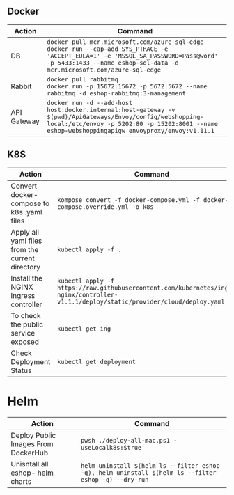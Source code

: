 ## Docker

| Action      | Command                                                                                                                                                                                                         |
|-------------|-----------------------------------------------------------------------------------------------------------------------------------------------------------------------------------------------------------------|
| DB          | `docker pull mcr.microsoft.com/azure-sql-edge`<br/>`docker run --cap-add SYS_PTRACE -e 'ACCEPT_EULA=1' -e 'MSSQL_SA_PASSWORD=Pass@word' -p 5433:1433 --name eshop-sql-data -d mcr.microsoft.com/azure-sql-edge` |
| Rabbit      | `docker pull rabbitmq`<br/>`docker run -p 15672:15672 -p 5672:5672 --name rabbitmq -d eshop-rabbitmq:3-management`                                                                                              |
| API Gateway | `docker run -d --add-host host.docker.internal:host-gateway -v $(pwd)/ApiGateways/Envoy/config/webshopping-local:/etc/envoy -p 5202:80 -p 15202:8001 --name eshop-webshoppingapigw envoyproxy/envoy:v1.11.1`    |

## K8S
| Action                                          | Command                                                                                                                                  |
|-------------------------------------------------|------------------------------------------------------------------------------------------------------------------------------------------|
| Convert docker-compose to k8s .yaml files       | `kompose convert -f docker-compose.yml -f docker-compose.override.yml -o k8s`                                                            |
| Apply all yaml files from the current directory | `kubectl apply -f .`                                                                                                                     |
| Install the NGINX Ingress controller            | `kubectl apply -f https://raw.githubusercontent.com/kubernetes/ingress-nginx/controller-v1.1.1/deploy/static/provider/cloud/deploy.yaml` |
| To check the public service exposed             | `kubectl get ing`                                                                                                                        |
| Check Deployment Status                         | `kubectl get deployment  `                                                                                                               |

# Helm
| Action                              | Command                                                                                              |
|-------------------------------------|------------------------------------------------------------------------------------------------------|
| Deploy Public Images From DockerHub | `pwsh ./deploy-all-mac.ps1 -useLocalk8s:$true`                                                       |
| Unisntall all eshop- helm charts    | `helm uninstall $(helm ls --filter eshop -q), helm uninstall $(helm ls --filter eshop -q) --dry-run` |
